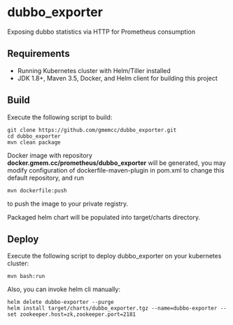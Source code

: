 # dubbo_exporter
Exposing dubbo statistics  via HTTP for Prometheus consumption

## Requirements
- Running Kubernetes cluster with Helm/Tiller installed
- JDK 1.8+, Maven 3.5, Docker, and Helm client for building this project

## Build
Execute the following script to build:

    git clone https://github.com/gmemcc/dubbo_exporter.git
    cd dubbo_exporter
    mvn clean package
    
Docker image with repository **docker.gmem.cc/prometheus/dubbo_exporter** will be generated, you may modify configuration of dockerfile-maven-plugin in pom.xml to change this default repository, and run
    
    mvn dockerfile:push
    
to push the image to your private registry.

Packaged helm chart will be populated into target/charts directory.

## Deploy
Execute the following script to deploy dubbo_exporter on your kubernetes cluster:

    mvn bash:run

Also, you can invoke helm cli manually:

    helm delete dubbo-exporter --purge
    helm install target/charts/dubbo_exporter.tgz --name=dubbo-exporter --set zookeeper.host=zk,zookeeper.port=2181
